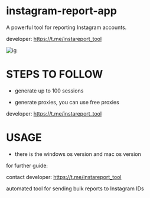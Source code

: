 # instagram-report-app
A powerful tool for reporting Instagram accounts.

developer: https://t.me/instareport_tool 

![ig](https://github.com/user-attachments/assets/776abf34-6e17-4eab-b126-84ec62a0fd19)

# STEPS TO FOLLOW
- generate up to 100 sessions

- generate proxies, you can use free proxies

developer: https://t.me/instareport_tool

# USAGE
- there is the windows os version and mac os version

for further guide:

contact developer: https://t.me/instareport_tool

automated tool for sending bulk reports to Instagram IDs
